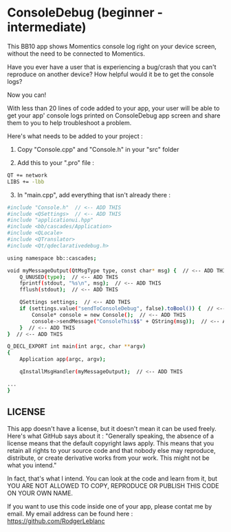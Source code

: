 ConsoleDebug (beginner - intermediate)
=========

This BB10 app shows Momentics console log right on your device screen, without the need to be connected to Momentics.

Have you ever have a user that is experiencing a bug/crash that you can't reproduce on another device? How helpful would it be to get the console logs?

Now you can!

With less than 20 lines of code added to your app, your user will be able to get your app' console logs printed on ConsoleDebug app screen and share them to you to help troubleshoot a problem.

Here's what needs to be added to your project :


1) Copy "Console.cpp" and "Console.h" in your "src" folder

2) Add this to your ".pro" file :
```sh
QT += network
LIBS += -lbb
```

3) In "main.cpp", add everything that isn't already there :

```sh
#include "Console.h"  // <-- ADD THIS
#include <QSettings>  // <-- ADD THIS
#include "applicationui.hpp"
#include <bb/cascades/Application>
#include <QLocale>
#include <QTranslator>
#include <Qt/qdeclarativedebug.h>

using namespace bb::cascades;

void myMessageOutput(QtMsgType type, const char* msg) {  // <-- ADD THIS
    Q_UNUSED(type);  // <-- ADD THIS
    fprintf(stdout, "%s\n", msg);  // <-- ADD THIS
    fflush(stdout);  // <-- ADD THIS

    QSettings settings;  // <-- ADD THIS
    if (settings.value("sendToConsoleDebug", false).toBool()) {  // <-- ADD THIS
        Console* console = new Console();  // <-- ADD THIS
        console->sendMessage("ConsoleThis$$" + QString(msg));  // <-- ADD THIS
    }  // <-- ADD THIS
}  // <-- ADD THIS

Q_DECL_EXPORT int main(int argc, char **argv)
{
    Application app(argc, argv);

    qInstallMsgHandler(myMessageOutput);  // <-- ADD THIS

...
}
```



LICENSE
--------------
This app doesn't have a license, but it doesn't mean it can be used freely. Here's what GitHub says about it :
"Generally speaking, the absence of a license means that the default copyright laws apply. This means that you retain all rights to your source code and that nobody else may reproduce, distribute, or create derivative works from your work. This might not be what you intend."

In fact, that's what I intend. You can look at the code and learn from it, but YOU ARE NOT ALLOWED TO COPY, REPRODUCE OR PUBLISH THIS CODE ON YOUR OWN NAME.

If you want to use this code inside one of your app, please contat me by email. My email address can be found here :
https://github.com/RodgerLeblanc
